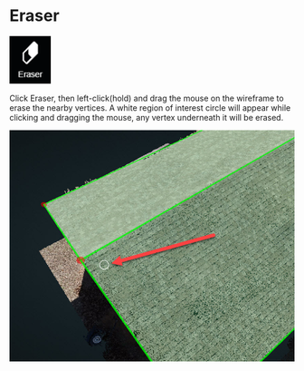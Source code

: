 # Eraser

![](../.gitbook/assets/eraser-button.png)

Click Eraser, then left-click\(hold\) and drag the mouse on the wireframe to erase the nearby vertices. A white region of interest circle will appear while clicking and dragging the mouse, any vertex underneath it will be erased.

![The white circle shows the ROI of the eraser](../.gitbook/assets/2018-09-12_11-21-04.jpg)

  


